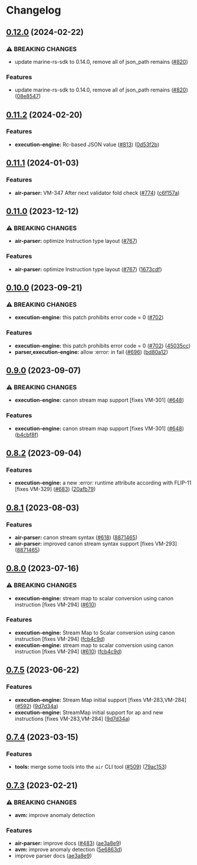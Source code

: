 # Changelog

## [0.12.0](https://github.com/fluencelabs/aquavm/compare/air-parser-v0.11.2...air-parser-v0.12.0) (2024-02-22)


### ⚠ BREAKING CHANGES

* update marine-rs-sdk to 0.14.0, remove all of json_path remains ([#820](https://github.com/fluencelabs/aquavm/issues/820))

### Features

* update marine-rs-sdk to 0.14.0, remove all of json_path remains ([#820](https://github.com/fluencelabs/aquavm/issues/820)) ([08e8547](https://github.com/fluencelabs/aquavm/commit/08e85478b4716f2ae5f57bc57dcb5d1df63f1b5d))

## [0.11.2](https://github.com/fluencelabs/aquavm/compare/air-parser-v0.11.1...air-parser-v0.11.2) (2024-02-20)


### Features

* **execution-engine:** Rc-based JSON value ([#813](https://github.com/fluencelabs/aquavm/issues/813)) ([0d53f2b](https://github.com/fluencelabs/aquavm/commit/0d53f2bab1a09ae781bf22da6546e750e6172aa7))

## [0.11.1](https://github.com/fluencelabs/aquavm/compare/air-parser-v0.11.0...air-parser-v0.11.1) (2024-01-03)


### Features

* **air-parser:** VM-347 After next validator fold check ([#774](https://github.com/fluencelabs/aquavm/issues/774)) ([c6f157a](https://github.com/fluencelabs/aquavm/commit/c6f157a6e3ee10fa9209b1fa4a305040ce876d00))

## [0.11.0](https://github.com/fluencelabs/aquavm/compare/air-parser-v0.10.0...air-parser-v0.11.0) (2023-12-12)


### ⚠ BREAKING CHANGES

* **air-parser:** optimize Instruction type layout ([#767](https://github.com/fluencelabs/aquavm/issues/767))

### Features

* **air-parser:** optimize Instruction type layout ([#767](https://github.com/fluencelabs/aquavm/issues/767)) ([1673cdf](https://github.com/fluencelabs/aquavm/commit/1673cdf06c1fcdd9d06789b0d9d76e71d1625fea))

## [0.10.0](https://github.com/fluencelabs/aquavm/compare/air-parser-v0.9.0...air-parser-v0.10.0) (2023-09-21)


### ⚠ BREAKING CHANGES

* **execution-engine:** this patch prohibits error code = 0 ([#702](https://github.com/fluencelabs/aquavm/issues/702))

### Features

* **execution-engine:** this patch prohibits error code = 0 ([#702](https://github.com/fluencelabs/aquavm/issues/702)) ([45035cc](https://github.com/fluencelabs/aquavm/commit/45035ccff515344ee8c2dc63f172f00637226778))
* **parser,execution-engine:** allow :error: in fail ([#696](https://github.com/fluencelabs/aquavm/issues/696)) ([bd80a12](https://github.com/fluencelabs/aquavm/commit/bd80a127eaab39f1ba02740e3e67d69cb36a699c))

## [0.9.0](https://github.com/fluencelabs/aquavm/compare/air-parser-v0.8.2...air-parser-v0.9.0) (2023-09-07)


### ⚠ BREAKING CHANGES

* **execution-engine:** canon stream map support [fixes VM-301] ([#648](https://github.com/fluencelabs/aquavm/issues/648))

### Features

* **execution-engine:** canon stream map support [fixes VM-301] ([#648](https://github.com/fluencelabs/aquavm/issues/648)) ([b4cbf8f](https://github.com/fluencelabs/aquavm/commit/b4cbf8f621b77ba2031900f021bf20d0f27e34b8))

## [0.8.2](https://github.com/fluencelabs/aquavm/compare/air-parser-v0.8.1...air-parser-v0.8.2) (2023-09-04)


### Features

* **execution-engine:** a new :error: runtime attribute according with FLIP-11 [fixes VM-329] ([#683](https://github.com/fluencelabs/aquavm/issues/683)) ([20afb79](https://github.com/fluencelabs/aquavm/commit/20afb79e3f345b83c367357171f1802ed2db0a66))

## [0.8.1](https://github.com/fluencelabs/aquavm/compare/air-parser-v0.8.0...air-parser-v0.8.1) (2023-08-03)


### Features

* **air-parser:** canon stream syntax ([#618](https://github.com/fluencelabs/aquavm/issues/618)) ([8871465](https://github.com/fluencelabs/aquavm/commit/88714653247618e72f10391524c430a5c20d3b85))
* **air-parser:** improved canon stream syntax support [fixes VM-293] ([8871465](https://github.com/fluencelabs/aquavm/commit/88714653247618e72f10391524c430a5c20d3b85))

## [0.8.0](https://github.com/fluencelabs/aquavm/compare/air-parser-v0.7.5...air-parser-v0.8.0) (2023-07-16)


### ⚠ BREAKING CHANGES

* **execution-engine:** stream map to scalar conversion using canon instruction [fixes VM-294] ([#610](https://github.com/fluencelabs/aquavm/issues/610))

### Features

* **execution-engine:** Stream Map to Scalar conversion using canon instruction [fixes VM-294] ([fcb4c9d](https://github.com/fluencelabs/aquavm/commit/fcb4c9dab43d82e87f1d6f8a83b72f6891d37bef))
* **execution-engine:** stream map to scalar conversion using canon instruction [fixes VM-294] ([#610](https://github.com/fluencelabs/aquavm/issues/610)) ([fcb4c9d](https://github.com/fluencelabs/aquavm/commit/fcb4c9dab43d82e87f1d6f8a83b72f6891d37bef))

## [0.7.5](https://github.com/fluencelabs/aquavm/compare/air-parser-v0.7.4...air-parser-v0.7.5) (2023-06-22)


### Features

* **execution-engine:** Stream Map initial support [fixes VM-283,VM-284] ([#592](https://github.com/fluencelabs/aquavm/issues/592)) ([9d7d34a](https://github.com/fluencelabs/aquavm/commit/9d7d34a452cb65e968ed68decc67f3bc523a5115))
* **execution-engine:** StreamMap initial support for ap and new instructions [fixes VM-283,VM-284] ([9d7d34a](https://github.com/fluencelabs/aquavm/commit/9d7d34a452cb65e968ed68decc67f3bc523a5115))

## [0.7.4](https://github.com/fluencelabs/aquavm/compare/air-parser-v0.7.3...air-parser-v0.7.4) (2023-03-15)


### Features

* **tools:** merge some tools into the `air` CLI tool ([#509](https://github.com/fluencelabs/aquavm/issues/509)) ([79ac153](https://github.com/fluencelabs/aquavm/commit/79ac153f1dcfc0a77ec511c6e25285728312ad4c))

## [0.7.3](https://github.com/fluencelabs/aquavm/compare/air-parser-v0.7.2...air-parser-v0.7.3) (2023-02-21)


### ⚠ BREAKING CHANGES

* **avm:** improve anomaly detection

### Features

* **air-parser:** improve docs ([#483](https://github.com/fluencelabs/aquavm/issues/483)) ([ae3a8e9](https://github.com/fluencelabs/aquavm/commit/ae3a8e9a503f0ef4c2ec87be7f620d57f3483817))
* **avm:** improve anomaly detection ([5e6863d](https://github.com/fluencelabs/aquavm/commit/5e6863d4d59684d4f2b509ece6e597831e648f05))
* improve parser docs ([ae3a8e9](https://github.com/fluencelabs/aquavm/commit/ae3a8e9a503f0ef4c2ec87be7f620d57f3483817))
